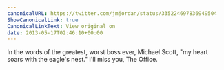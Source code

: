 ```yaml
---
canonicalURL: https://twitter.com/jmjordan/status/335224697836949504
ShowCanonicalLink: true
CanonicalLinkText: View original on
date: 2013-05-17T02:46:10+00:00
---
```

In the words of the greatest, worst boss ever, Michael Scott, "my heart soars with the eagle's nest." I'll miss you, The Office.